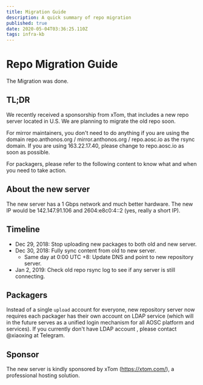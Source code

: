 ```yaml
---
title: Migration Guide
description: A quick summary of repo migration
published: true
date: 2020-05-04T03:36:25.110Z
tags: infra-kb
---
```


# Repo Migration Guide
The Migration was done.


## TL;DR
We recently received a sponsorship from xTom, that includes a new repo server located in U.S. We are planning to migrate the old repo soon.

For mirror maintainers, you don't need to do anything if you are using the domain repo.anthonos.org / mirror.anthonos.org / repo.aosc.io as the rsync domain. If you are using 163.22.17.40, please change to repo.aosc.io as soon as possible.

For packagers, please refer to the following content to know what and when you need to take action.

## About the new server
The new server has a 1 Gbps network and much better hardware. The new IP would be 142.147.91.106 and 2604:e8c0:4::2 (yes, really a short IP).

## Timeline
- Dec 29, 2018: Stop uploading new packages to both old and new server.
- Dec 30, 2018: Fully sync content from old to new server.
   - Same day at 0:00 UTC +8: Update DNS and point to new repository server.
- Jan 2, 2019: Check old repo rsync log to see if any server is still connecting. 


## Packagers
Instead of a single `upload` account for everyone, new repository server now requires each packager has their own account on LDAP service (which will in the future serves as a unified login mechanism for all AOSC platform and services). If you currently don't have LDAP account , please contact @xiaoxing at Telegram.

## Sponsor
The new server is kindly sponsored by xTom (https://xtom.com/), a professional hosting solution.
